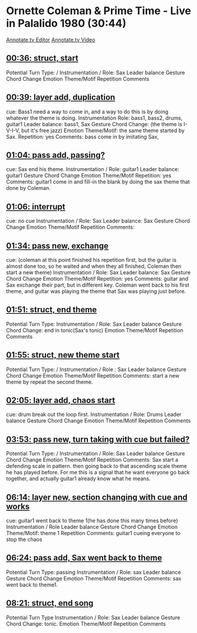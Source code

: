 # Ornette Coleman & Prime Time - Live in Palalido 1980 (30:44)

[Annotate.tv Editor](https://annotate.tv/videos/63efa5faeeb97a0008d6cd92)
[Annotate.tv Video](https://annotate.tv/watch/63efa5faeeb97a0008d6cd92)



## [00:36: struct, start](https://annotate.tv/watch/63efa5faeeb97a0008d6cd92?annotationId=63efa6170a43070008382edc)

Potential Turn Type: /
Instrumentation / Role: Sax
Leader balance
Gesture
Chord Change
Emotion
Theme/Motif
Repetition
Comments



## [00:39: layer add, duplication](https://annotate.tv/watch/63efa5faeeb97a0008d6cd92?annotationId=63efa779eeb97a0008d6cd93)

cue: Bass1 need a way to come in, and a way to do this is by doing whatever the theme is doing.
Instrumentation Role: bass1, bass2,  drums, guitar1
Leader balance:  bass1, Sax
Gesture
Chord Change: (the theme is I-V-I-V, but it's free jazz)
Emotion
Theme/Motif: the same theme started by Sax. 
Repetition: yes
Comments: bass come in by imitating Sax, 


## [01:04: pass add, passing?](https://annotate.tv/watch/63efa5faeeb97a0008d6cd92?annotationId=63efa96d9a6ee000089f1a14)

cue: Sax end his theme. 
Instrumentation / Role: guitar1
Leader balance: guitar1
Gesture
Chord Change
Emotion
Theme/Motif
Repetition: yes
Comments: guitar1 come in and fill-in the blank by doing the sax theme that done by Coleman. 


## [01:06:  interrupt](https://annotate.tv/watch/63efa5faeeb97a0008d6cd92?annotationId=63efaa2b0a43070008382edd)

cue: no cue
Instrumentation / Role: Sax
Leader balance: Sax
Gesture
Chord Change
Emotion
Theme/Motif
Repetition
Comments:


## [01:34: pass new, exchange](https://annotate.tv/watch/63efa5faeeb97a0008d6cd92?annotationId=63efabb3eeb97a0008d6cd94)

cue: (coleman at this point finished his repetition first, but the guitar is almost done too, so he waited and when they all finished, Coleman then start a new theme)
Instrumentation / Role: Sax
Leader balance: Sax
Gesture
Chord Change
Emotion
Theme/Motif
Repetition: yes
Comments: guitar and Sax exchange their part, but in different key. Coleman went back to his first theme, and guitar was playing the theme that Sax was playing just before. 


## [01:51: struct, end theme](https://annotate.tv/watch/63efa5faeeb97a0008d6cd92?annotationId=63efac8d0653f80008d00f42)

Potential Turn Type: 
Instrumentation / Role: Sax 
Leader balance
Gesture
Chord Change: end in tonic(Sax's tonic)
Emotion
Theme/Motif
Repetition
Comments


## [01:55: struct, new theme start](https://annotate.tv/watch/63efa5faeeb97a0008d6cd92?annotationId=63efad6b0a43070008382ede)

Potential Turn Type: /
Instrumentation / Role : Sax
Leader balance
Gesture
Chord Change
Emotion
Theme/Motif
Repetition
Comments: start a new theme by repeat the second theme. 


## [02:05: layer add, chaos start](https://annotate.tv/watch/63efa5faeeb97a0008d6cd92?annotationId=63efadcfddd8e80008e0d4cd)

cue: drum break out the loop first. 
Instrumentation / Role: Drums
Leader balance
Gesture
Chord Change
Emotion
Theme/Motif
Repetition
Comments


## [03:53: pass new, turn taking with cue but failed?](https://annotate.tv/watch/63efa5faeeb97a0008d6cd92?annotationId=63efaf35eeb97a0008d6cd95)

Potential Turn Type: /
Instrumentation / Role: Sax
Leader balance
Gesture
Chord Change
Emotion
Theme/Motif
Repetition
Comments: Sax start a defending scale in pattern. then going back to that ascending scale theme he has played before. For me this is a signal that he want everyone go back together, and actually guitar1 already know what he means. 


## [06:14: layer new, section changing with cue and works](https://annotate.tv/watch/63efa5faeeb97a0008d6cd92?annotationId=63efb2c30653f80008d00f44)

cue: guitar1 went back to theme 1(he has done this many times before) 
Instrumentation / Role 
Leader balance
Gesture
Chord Change
Emotion
Theme/Motif: theme 1
Repetition
Comments: guitar1 cueing everyone to stop the chaos


## [06:24: pass add, Sax went back to theme](https://annotate.tv/watch/63efa5faeeb97a0008d6cd92?annotationId=63efb3260653f80008d00f45)

Potential Turn Type: passing
Instrumentation / Role: sax
Leader balance
Gesture
Chord Change
Emotion
Theme/Motif
Repetition
Comments: sax went back to theme1.


## [08:21: struct, end song](https://annotate.tv/watch/63efa5faeeb97a0008d6cd92?annotationId=63efb4bf0653f80008d00f46)

Potential Turn Type
Instrumentation / Role: Sax
Leader balance
Gesture
Chord Change: tonic. 
Emotion
Theme/Motif
Repetition
Comments

